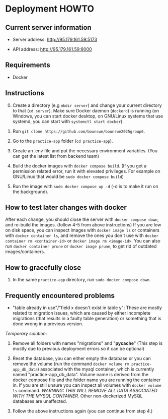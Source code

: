 # Deployment HOWTO

## Current server information

- Server address: http://95.179.161.59:5173

- API address: http://95.179.161.59:8000

## Requirements

- Docker

## Instructions

0. Create a directory (e.g `mkdir server`) and change your current directory to that (`cd server`). Make sure Docker daemon (`dockerd`) is running (on Windows, you can start docker desktop, on GNU/Linux systems that use systemd, you can start with `systemctl start docker`).

1. Run `git clone https://github.com/bounswe/bounswe2025group6`.

2. Go to the `practice-app` folder (`cd practice-app`).

3. Create an .env file and put the necessary environment variables. (You can get the latest list from backend team)

4. Build the docker images with `docker compose build`. (If you get a permission related error, run it with elevated privileges. For example on GNU/Linux that would be `sudo docker compose build`)

5. Run the image with `sudo docker compose up -d` (-d is to make it run on the background).

## How to test later changes with docker

After each change, you should close the server with `docker compose down`, and re-build the images. (follow 4-5 from above instructions) If you are low on disk space, you can inspect images with `docker image ls` or containers with `docker container ls`, and remove the ones you don't use with `docker container rm <container-id>` or `docker image rm <image-id>`. You can also run `docker container prune` or `docker image prune`, to get rid of outdated images/containers.

## How to gracefully close

1. In the same `practice-app` directory, run `sudo docker compose down`.

## Frequently encountered problems

- "table already in use"/"field x doesn't exist in table y": These are mostly related to migration issues, which are caused by either incomplete migrations (that results in a faulty table generation) or something that is done wrong in a previous version.

*Temporary solution*: 

1. Remove all folders with names "migrations" and "__pycache__" (This step is mostly due to previous deployment errors so it can be optional)

2. Reset the database, you can either empty the database or you can remove the volume (run the command `docker volume rm practice-app_db_data`) associated with the mysql container, which is currently named "practice-app_db_data". Volume name is derived from the docker compose file and the folder name you are running the container in. If you are still unsure you can inspect all volumes with `docker volume ls` command. *WARNING: THIS WILL REMOVE ALL DATA ASSOCIATED WITH THE MYSQL CONTAINER.* Other non-dockerized MySQL databases are unaffected.

3. Follow the above instructions again (you can continue from step 4.)
